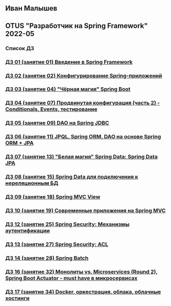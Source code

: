 ## Иван Малышев
## OTUS "Разработчик на Spring Framework" 2022-05

### Список ДЗ
### [ДЗ 01 (занятие 01) Введение в Spring Framework](https://github.com/56439/2022-05-otus-spring-malyshev/tree/master/hw-01-student-testing)
### [ДЗ 02 (занятие 02) Конфигурирование Spring-приложений](https://github.com/56439/2022-05-otus-spring-malyshev/tree/master/hw-02-student-testing)
### [ДЗ 03 (занятие 04) "Чёрная магия" Spring Boot](https://github.com/56439/2022-05-otus-spring-malyshev/tree/master/hw-03-student-testing)
### [ДЗ 04 (занятие 07) Продвинутая конфигурация (часть 2) - Conditionals, Events, тестирование](https://github.com/56439/2022-05-otus-spring-malyshev/tree/master/hw-04-student-testing)
### [ДЗ 05 (занятие 09) DAO на Spring JDBC ](https://github.com/56439/2022-05-otus-spring-malyshev/tree/master/hw-05-library)
### [ДЗ 06 (занятие 11) JPQL, Spring ORM, DAO на основе Spring ORM + JPA](https://github.com/56439/2022-05-otus-spring-malyshev/tree/master/hw-06-library)
### [ДЗ 07 (занятие 13) "Белая магия" Spring Data: Spring Data JPA](https://github.com/56439/2022-05-otus-spring-malyshev/tree/master/hw-07-library)
### [ДЗ 08 (занятие 15) Spring Data для подключения к нереляционным БД](https://github.com/56439/2022-05-otus-spring-malyshev/tree/master/hw-08-library)
### [ДЗ 09 (занятие 18) Spring MVC View](https://github.com/56439/2022-05-otus-spring-malyshev/tree/master/hw-09-library)
### [ДЗ 10 (занятие 19) Современные приложения на Spring MVC](https://github.com/56439/2022-05-otus-spring-malyshev/tree/master/hw-10-mvc)
### [ДЗ 12 (занятие 25) Spring Security: Механизмы аутентификации](https://github.com/56439/2022-05-otus-spring-malyshev/tree/master/hw-12-security)
### [ДЗ 13 (занятие 27) Spring Security: ACL](https://github.com/56439/2022-05-otus-spring-malyshev/tree/master/hw-13-acl)
### [ДЗ 14 (занятие 28) Spring Batch](https://github.com/56439/2022-05-otus-spring-malyshev/tree/master/hw-14-batch)
### [ДЗ 16 (занятие 32) Монолиты vs. Microservices (Round 2), Spring Boot Actuator - must have в микросервисах](https://github.com/56439/2022-05-otus-spring-malyshev/tree/master/hw-16-health)
### [ДЗ 17 (занятие 34) Docker, оркестрация, облака, облачные хостинги](https://github.com/56439/2022-05-otus-spring-malyshev/tree/master/hw-17-docker)

